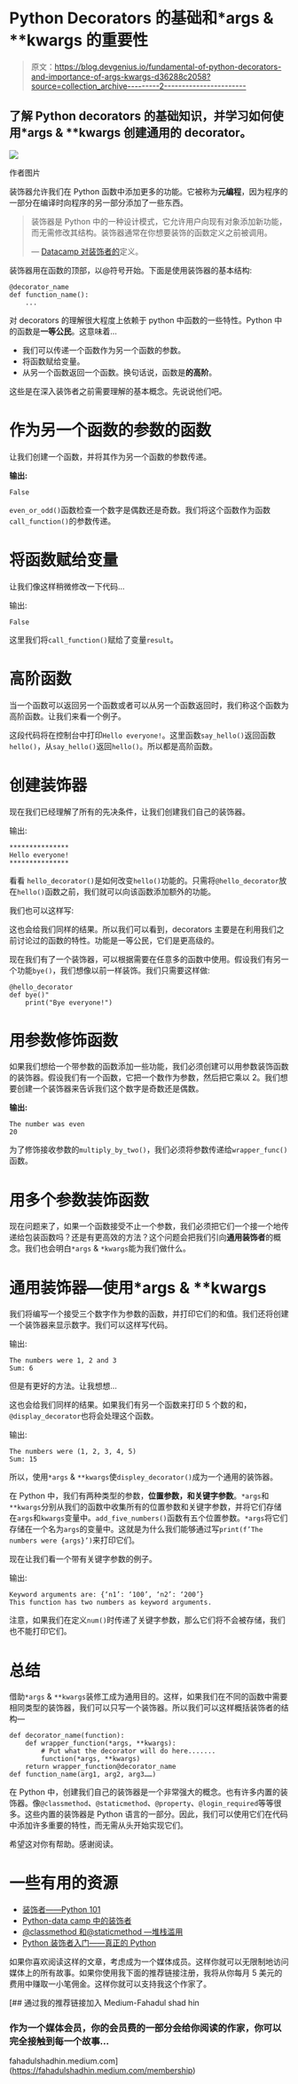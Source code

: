 # Python Decorators 的基础和*args & **kwargs 的重要性

> 原文：<https://blog.devgenius.io/fundamental-of-python-decorators-and-importance-of-args-kwargs-d36288c2058?source=collection_archive---------2----------------------->

## 了解 Python decorators 的基础知识，并学习如何使用*args & **kwargs 创建通用的 decorator。

![](img/5fcca0c66c768c03e1c48bd39242851f.png)

作者图片

装饰器允许我们在 Python 函数中添加更多的功能。它被称为**元编程**，因为程序的一部分在编译时向程序的另一部分添加了一些东西。

> 装饰器是 Python 中的一种设计模式，它允许用户向现有对象添加新功能，而无需修改其结构。装饰器通常在你想要装饰的函数定义之前被调用。
> 
> — [Datacamp 对装饰者的](https://www.datacamp.com/community/tutorials/decorators-python)定义。

装饰器用在函数的顶部，以@符号开始。下面是使用装饰器的基本结构:

```
@decorator_name
def function_name():
    ...
```

对 decorators 的理解很大程度上依赖于 python 中函数的一些特性。Python 中的函数是**一等公民**。这意味着…

*   我们可以传递一个函数作为另一个函数的参数。
*   将函数赋给变量。
*   从另一个函数返回一个函数。换句话说，函数是**的高阶**。

这些是在深入装饰者之前需要理解的基本概念。先说说他们吧。

# 作为另一个函数的参数的函数

让我们创建一个函数，并将其作为另一个函数的参数传递。

**输出:**

```
False
```

`even_or_odd()`函数检查一个数字是偶数还是奇数。我们将这个函数作为函数`call_function()`的参数传递。

# 将函数赋给变量

让我们像这样稍微修改一下代码…

输出:

```
False
```

这里我们将`call_function()`赋给了变量`result`。

# 高阶函数

当一个函数可以返回另一个函数或者可以从另一个函数返回时，我们称这个函数为高阶函数。让我们来看一个例子。

这段代码将在控制台中打印`Hello everyone!`。这里函数`say_hello()`返回函数`hello()`，从`say_hello()`返回`hello()`。所以都是高阶函数。

# 创建装饰器

现在我们已经理解了所有的先决条件，让我们创建我们自己的装饰器。

输出:

```
***************
Hello everyone!
***************
```

看看 `hello_decorator()`是如何改变`hello()`功能的。只需将`@hello_decorator`放在`hello()`函数之前，我们就可以向该函数添加额外的功能。

我们也可以这样写:

这也会给我们同样的结果。所以我们可以看到，decorators 主要是在利用我们之前讨论过的函数的特性。功能是一等公民，它们是更高级的。

现在我们有了一个装饰器，可以根据需要在任意多的函数中使用。假设我们有另一个功能`bye()`，我们想像以前一样装饰。我们只需要这样做:

```
@hello_decorator
def bye()"
    print("Bye everyone!")
```

# 用参数修饰函数

如果我们想给一个带参数的函数添加一些功能，我们必须创建可以用参数装饰函数的装饰器。假设我们有一个函数，它把一个数作为参数，然后把它乘以 2。我们想要创建一个装饰器来告诉我们这个数字是奇数还是偶数。

**输出:**

```
The number was even
20
```

为了修饰接收参数的`multiply_by_two()`，我们必须将参数传递给`wrapper_func()`函数。

# 用多个参数装饰函数

现在问题来了，如果一个函数接受不止一个参数，我们必须把它们一个接一个地传递给包装函数吗？还是有更高效的方法？这个问题会把我们引向**通用装饰者**的概念。我们也会明白`*args` & `*kwargs`能为我们做什么。

# 通用装饰器—使用*args & **kwargs

我们将编写一个接受三个数字作为参数的函数，并打印它们的和值。我们还将创建一个装饰器来显示数字。我们可以这样写代码。

输出:

```
The numbers were 1, 2 and 3
Sum: 6
```

但是有更好的方法。让我想想…

这也会给我们同样的结果。如果我们有另一个函数来打印 5 个数的和，`@display_decorator`也将会处理这个函数。

输出:

```
The numbers were (1, 2, 3, 4, 5)
Sum: 15
```

所以，使用`*args` & `**kwargs`使`displey_decorator()`成为一个通用的装饰器。

在 Python 中，我们有两种类型的参数，**位置参数，**和**关键字参数**。`*args`和`**kwargs`分别从我们的函数中收集所有的位置参数和关键字参数，并将它们存储在`args`和`kwargs`变量中。`add_five_numbers()`函数有五个位置参数。`*args`将它们存储在一个名为`args`的变量中。这就是为什么我们能够通过写`print(f’The numbers were {args}’)`来打印它们。

现在让我们看一个带有关键字参数的例子。

输出:

```
Keyword arguments are: {‘n1’: ‘100’, ‘n2’: ‘200’}
This function has two numbers as keyword arguments.
```

注意，如果我们在定义`num()`时传递了关键字参数，那么它们将不会被存储，我们也不能打印它们。

# 总结

借助`*args` & `**kwargs`装修工成为通用目的。这样，如果我们在不同的函数中需要相同类型的装饰器，我们可以只写一个装饰器。所以我们可以这样概括装饰者的结构—

```
def decorator_name(function):
    def wrapper_function(*args, **kwargs):
        # Put what the decorator will do here.......
        function(*args, **kwargs)
    return wrapper_function@decorator_name
def function_name(arg1, arg2, arg3……)
```

在 Python 中，创建我们自己的装饰器是一个非常强大的概念。也有许多内置的装饰器。像`@classmethod`、`@staticmethod`、`@property`、`@login_required`等等很多。这些内置的装饰器是 Python 语言的一部分。因此，我们可以使用它们在代码中添加许多重要的特性，而无需从头开始实现它们。

希望这对你有帮助。感谢阅读。

# 一些有用的资源

*   [装饰者——Python 101](https://python101.pythonlibrary.org/chapter25_decorators.html)
*   [Python-data camp 中的装饰者](https://www.datacamp.com/community/tutorials/decorators-python)
*   [@classmethod 和@staticmethod —堆栈滥用](https://stackabuse.com/pythons-classmethod-and-staticmethod-explained/)
*   [Python 装饰者入门——真正的 Python](https://realpython.com/primer-on-python-decorators/)

如果你喜欢阅读这样的文章，考虑成为一个媒体成员。这样你就可以无限制地访问媒体上的所有故事。如果你使用我下面的推荐链接注册，我将从你每月 5 美元的费用中赚取一小笔佣金。这样你就可以支持我这个作家了。

[](https://fahadulshadhin.medium.com/membership) [## 通过我的推荐链接加入 Medium-Fahadul shad hin

### 作为一个媒体会员，你的会员费的一部分会给你阅读的作家，你可以完全接触到每一个故事…

fahadulshadhin.medium.com](https://fahadulshadhin.medium.com/membership)